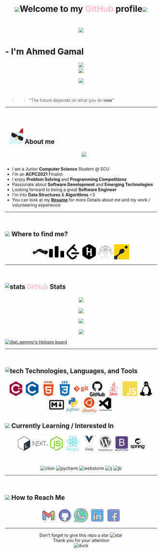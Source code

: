 

# <p align="center"><img src="https://media.giphy.com/media/LpDmM2wSt6Hm5fKJVa/giphy.gif" width="40"/>Welcome to my <span style="color:pink">GitHub</span> profile<img src="https://media.giphy.com/media/LpDmM2wSt6Hm5fKJVa/giphy.gif" width="40"/><br><br> <img src="https://media.giphy.com/media/bcKmIWkUMCjVm/giphy.gif" width="100"></p>

# - I'm **Ahmed Gamal**  

<p align="center">
    <img src="https://komarev.com/ghpvc/?username=AhmedGamal2212&color=red">
    <br>
    <img src="https://enmqf3t1jshzbvh.m.pipedream.net">
</p>




<p align="center">
  <a href="https://github.com/DenverCoder1/readme-typing-svg">
  <img src="https://readme-typing-svg.herokuapp.com?font='Hubballi'&color=d64b50&size=27&center=true&vCenter=true&width=500&height=100&lines=Software+Engineer;2X+ACPC+Finalist;Senior+Computer+Science+student;Problem+Solving+Coach"></a>
</p>

<br>

>> "The future depends on what you do **now**"


<hr>
<br>


<!-- About -->
## <picture> <img width="60px" src="icons/about me gif.webp"> </picture>  About me </p>


<img align="right" src="https://media.giphy.com/media/11EcsZWIcV4q2I/giphy.gif" width = 250px/>

<br><br>

<ul>
<li>I am a Junior <strong>Computer Science</strong> Student @ SCU</li>
<li> I'm an <strong>ACPC2021</strong> Finalist</li> 

<li> I enjoy <strong>Problem Solving</strong> and <strong>Programming Competitions</strong></li>  

<li> Passionate about <strong>Software Development</strong> and <strong>Emerging Technologies</strong></li>

<li> Looking forward to being a great <strong>Software Engineer</strong></li>

<li> I'm into <strong>Data Structures</strong> & <strong>Algorithms</strong> <3 </li>

<li> You can look at my <a href="https://drive.google.com/file/d/16g5s0m71GRuYuGp1xnXtXMtRUmDs8tac/view?usp=sharing" target="blank"><strong>Resume</strong></a> for more Details about me and my work / volunteering experience  </li>

</ul>

 

<hr>
<br>


<!-- platforms & where to find me -->
## <p><img src="https://media.giphy.com/media/zxAoODXqWnEU3lUlnD/giphy.gif" width="70px">  Where to find me? </p>

<p align="center">
<a href="https://www.topcoder.com/members/El_Gemmy"><img src="icons/topcoder.svg" width="50px" title="topcoder" alt="TopCoder"/></a>
  <a href="https://codeforces.com/profile/El_Gemmy"><img src="icons/codeforces.svg" alt="CodeForces" width="50px" title="codeforces"/></a>
	<a href="https://leetcode.com/ahmedgemy2212/"><img src="icons/leetcode.svg" alt="LeetCode" width="50px" title="leetcode"/></a>
	<a href="https://www.hackerrank.com/ahmedgemy2212"><img src="icons/hackerrank.svg" alt="HacerRank" width="50px" title="hackerrank"/></a>
    <a href="https://atcoder.jp/users/El_Gemmy"><img src="icons/atcoder.svg" alt="AtCoder" width="50px" title="atcoder"/></a>     
	<a href="https://www.codingame.com/profile/f700167aca9e8b68edd6f3acdd21b44c5349764"><img src="icons/codingame-1.svg" alt="Codingame" width="50px" title="codingame"></a>
</p>

<hr>
<br>


<!-- github stats and trophies -->
## <p><img src="https://media.giphy.com/media/IcnxGGAj0ubyB2r5M6/giphy.gif" alt="stats" width="50px"> <span style="color:pink">GitHub</span> Stats</p>


<p align="center">
    <a href="https://github.com/ahmedgamal2212">
    <img align="center" src="https://github-readme-stats.vercel.app/api/top-langs/?username=ahmedgamal2212&langs_count=5&layout=compact&theme=radical">
    </a>
    <br><br>
    <a href="https://github.com/ahmedgamal2212">
    <img align="center" src="https://github-readme-stats.vercel.app/api?username=ahmedgamal2212&show_icons=true&theme=radical" />
    </a>
    <br><br>
    <a href="https://github.com/ahmedgamal2212"><img src="https://github-readme-streak-stats.herokuapp.com?user=ahmedgamal2212&theme=radical&date_format=M%20j%5B%2C%20Y%5D"></a>
    <br><br>
    <a>
    <img src="https://github-profile-trophy.vercel.app/?username=ahmedgamal2212&theme=radical&no-frame=false&row=1&&margin-w=30&no-bg=true">
    </a>
</p>

[![@el_gemmy's Holopin board](https://holopin.io/api/user/board?user=el_gemmy)](https://holopin.io/@el_gemmy)

<hr>
<br> 

## <p> <img src="https://media.giphy.com/media/h1QmJxwoCr19BtTkGt/giphy.gif" alt="tech" title="tech" width="50px"> Technologies, Languages, and Tools </p>

<p align="center">
    <img src="tech-icons/cpp.svg" alt="cpp" width="50px" title="cpp">
    <img src="tech-icons/c.svg" alt="c" width="50px" title="c">
    <img src="tech-icons/html.svg" alt="html" width="50px" title="html">
    <img src="tech-icons/css.svg" alt="css" width="50px" title="css">
    <img src="tech-icons/git.svg" alt="git" width="50px" title="git">
    <img src="tech-icons/github.svg" alt="github" width="50px" title="github">
    <img src="tech-icons/java.svg" alt="java" width="50px" title="java">
    <img src="tech-icons/js.svg" alt="js" width="50px" title="js">
    <img src="tech-icons/linux.svg" alt="linux" width="50px" title="linux">
    <img src="tech-icons/md.svg" alt="md" width="50px" title="md">
    <img src="tech-icons/python.svg" alt="python" width="50px" title="python">
    <img src="tech-icons/ubuntu.svg" alt="ubuntu" width="50px" title="ubuntu">
    <img src="tech-icons/vscode.svg" alt="vscode" width="50px" title="vscode">
</p>

## <p><img src="https://media.giphy.com/media/Vbc33O3DoedXa0O6Pj/giphy.gif" width="50px"/> Currently Learning / Interested In</p> 



<p align="center">
    <img src="tech-icons/bash.svg" alt="bash" width="50px" title="bash">
    <img src="tech-icons/next.svg" alt="next" width="50px" title="next">
    <img src="tech-icons/node.svg" alt="node" width="50px" title="node">
    <img src="tech-icons/react.svg" alt="react" width="50px" title="react">
    <img src="tech-icons/vue.svg" alt="vue" width="50px" title="vue">
    <img src="tech-icons/wp.svg" alt="wp" width="50px" title="wp">
    <img src="tech-icons/bootstrap.svg" alt="bootstrap" width="50px" title="bootstrap">
    <img src="tech-icons/spring.svg" alt="spring" width="50px" title="spring">
</p>

<br>

<p align="center">
    <img src="https://media.giphy.com/media/yjSNYYnj9gAeUbSHr3/giphy.gif" alt="clion" title="clion" width="60px">
    <img src="https://media.giphy.com/media/cYU6YcPE5YlJxh6otp/giphy.gif" alt="pycharm" title="pycharm" width="60px">
    <img src="https://media.giphy.com/media/0ZKDGWWimlunrp82XU/giphy.gif" alt="webstorm" title="webstorm" width="60px">
    <img src="https://media.giphy.com/media/iJWXxAr2Za6EtN2Row/giphy.gif" alt="ij" title="ij" width="60px">
    <img src="https://media.giphy.com/media/ukzNjL2uvnKjQwiO96/giphy.gif" alt="jb" title="jb" width="100px">
</p>


<hr>
<br>

<!-- how to reach me -->
## <p><img src="https://media.giphy.com/media/feQRYLoruyjguhLjK1/giphy.gif" width="40px"> How to Reach Me </p>

<!-- -->
<p align="center">
	<a href="mailto:ahmedgamal.ssaleh@gmail.com"><img img src="icons/gmail2.svg" alt="Gmail" title="gmail" width="50px"/></a>
	<a href="https://github.com/ahmedgamal2212"><img src="icons/github.svg" alt="GitHub" title="github" width="50px"/></a>
	<a href="https://wa.me/021226384555"><img src="icons/whatsapp.svg" alt="Whatsapp" title="whatsapp" width="50px"/></a>
	<a href="https://www.linkedin.com/in/ahmedgamalssaleh/"><img src="icons/linkedin.svg" alt="LinkedIn" width="50px" title="linkedin"/></a>
	<a href="https://www.facebook.com/ahmed.ggamalssaleh"><img src="icons/Facebook.svg" alt="Facebook" title="facebook" width="50px"/></a>
</p>
<hr>


<!-- end -->
<p align="center" class="box" style="text-align:center">
    <p align="center">Don't forget to give this repo a star <img src="https://media.giphy.com/media/k9F6ZtOTEr4UGmt3H2/giphy.gif" width="40px" alt="star" title="star"><br> Thank you for your attention<br> <img src="https://media.giphy.com/media/3HbtyiV6otnLf4WHSN/giphy.gif" alt="duck" title="duck" width="300px"></p>
    
</p>
